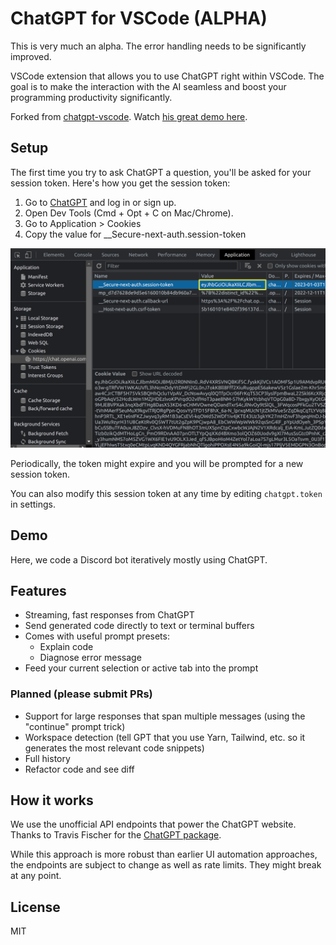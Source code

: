 # ChatGPT for VSCode (ALPHA)

This is very much an alpha. The error handling needs to be significantly improved.

VSCode extension that allows you to use ChatGPT right within VSCode. The goal is to make the interaction with the AI seamless and boost your programming productivity significantly.

Forked from [chatgpt-vscode](https://github.com/mpociot/chatgpt-vscode). Watch [his great demo here](https://twitter.com/marcelpociot/status/1599180144551526400).

## Setup

The first time you try to ask ChatGPT a question, you'll be asked for your session token. Here's how you get the session token:

1. Go to [ChatGPT](https://chat.openai.com/chat) and log in or sign up.
1. Open Dev Tools (Cmd + Opt + C on Mac/Chrome).
1. Go to Application > Cookies
1. Copy the value for \_\_Secure-next-auth.session-token

![](demos/session-token.png)

Periodically, the token might expire and you will be prompted for a new session token.

You can also modify this session token at any time by editing `chatgpt.token` in settings.

## Demo

Here, we code a Discord bot iteratively mostly using ChatGPT.

## Features

- Streaming, fast responses from ChatGPT
- Send generated code directly to text or terminal buffers
- Comes with useful prompt presets:
  - Explain code
  - Diagnose error message
- Feed your current selection or active tab into the prompt

### Planned (please submit PRs)

- Support for large responses that span multiple messages (using the "continue" prompt trick)
- Workspace detection (tell GPT that you use Yarn, Tailwind, etc. so it generates the most relevant code snippets)
- Full history
- Refactor code and see diff

## How it works

We use the unofficial API endpoints that power the ChatGPT website. Thanks to Travis Fischer for the [ChatGPT package](https://github.com/transitive-bullshit/chatgpt-api).

While this approach is more robust than earlier UI automation approaches, the endpoints are subject to change as well as rate limits. They might break at any point.

## License

MIT
